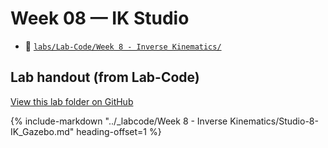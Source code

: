 # Week 08 — IK Studio

- 📁 [`labs/Lab-Code/Week 8 - Inverse Kinematics/`](../Lab-Code/Week%208%20-%20Inverse%20Kinematics/)

<!-- BEGIN:AUTO-INCLUDE-README -->
## Lab handout (from Lab-Code)

[View this lab folder on GitHub](https://github.com/ENME480/Lab-Code/tree/main/Week%208%20-%20Inverse%20Kinematics)

{% include-markdown "../_labcode/Week 8 - Inverse Kinematics/Studio-8-IK_Gazebo.md" heading-offset=1 %}
<!-- END:AUTO-INCLUDE-README -->




